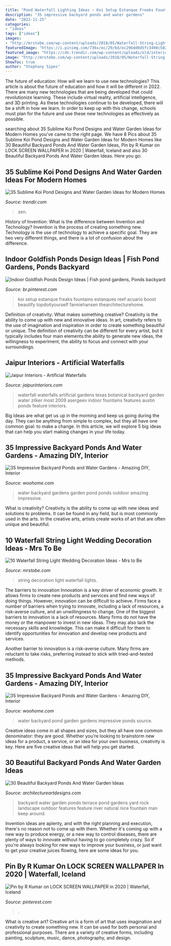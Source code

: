 ```yaml
---
title: "Pond Waterfall Lighting Ideas ~ Koi Setup Estanque Freaks Fountains Estanques Reef Acuario Boost Beautify Topdoityourself Fanniehansen Thearchitecturehome"
description: "35 impressive backyard ponds and water gardens"
date: "2022-11-25"
categories:
- "ideas"
tags: ["ideas"]
images:
- "http://mrstobe.com/wp-content/uploads/2018/05/Waterfall-String-Light-Wedding-Decoration-Ideas_10.jpg"
featuredImage: "https://i.pinimg.com/736x/ec/29/6d/ec296dd0d5fc3498c58289e945930f14.jpg"
featured_image: "https://cdn.trendir.com/wp-content/uploads/old/interiors/2016/02/14/koi-ponds-and-water-gardens-for-modern-homes-18.jpg"
image: "http://mrstobe.com/wp-content/uploads/2018/05/Waterfall-String-Light-Wedding-Decoration-Ideas_10.jpg"
ShowToc: true
author: "Stephany Sipes"
---
```



The future of education: How will we learn to use new technologies?
This article is about the future of education and how it will be different in 2022. There are many new technologies that are being developed that could revolutionize learning. These include virtual reality, artificial intelligence, and 3D printing. As these technologies continue to be developed, there will be a shift in how we learn. In order to keep up with this change, schools must plan for the future and use these new technologies as effectively as possible.

	

		
searching about 35 Sublime Koi Pond Designs and Water Garden Ideas for Modern Homes you've came to the right page. We have 8 Pics about 35 Sublime Koi Pond Designs and Water Garden Ideas for Modern Homes like 30 Beautiful Backyard Ponds And Water Garden Ideas, Pin by R Kumar on LOCK SCREEN WALLPAPER in 2020 | Waterfall, Iceland and also 30 Beautiful Backyard Ponds And Water Garden Ideas. Here you go:
		
    
## 35 Sublime Koi Pond Designs And Water Garden Ideas For Modern Homes

<img loading=lazy src="https://cdn.trendir.com/wp-content/uploads/old/interiors/2016/02/14/koi-ponds-and-water-gardens-for-modern-homes-18.jpg" onerror="this.onerror=null;this.src='https://tse1.mm.bing.net/th?id=OIP.yq1iqG1wJrCJDsDx5GXPLQHaKL&amp;pid=15.1';" alt="35 Sublime Koi Pond Designs and Water Garden Ideas for Modern Homes">

_Source: trendir.com_

>zen. 

	

History of Invention: What is the difference between Invention and Technology?
Invention is the process of creating something new. Technology is the use of technology to achieve a specific goal. They are two very different things, and there is a lot of confusion about the difference.

    
## Indoor Goldfish Ponds Design Ideas | Fish Pond Gardens, Ponds Backyard

<img loading=lazy src="https://i.pinimg.com/736x/ec/29/6d/ec296dd0d5fc3498c58289e945930f14.jpg" onerror="this.onerror=null;this.src='https://tse1.mm.bing.net/th?id=OIP.XY1uQmjXxH5EquQwoTdRdQHaJQ&amp;pid=15.1';" alt="Indoor Goldfish Ponds Design Ideas | Fish pond gardens, Ponds backyard">

_Source: br.pinterest.com_

>koi setup estanque freaks fountains estanques reef acuario boost beautify topdoityourself fanniehansen thearchitecturehome. 

	

Definition of creativity: What makes something creative?
Creativity is the ability to come up with new and innovative ideas. In art, creativity refers to the use of imagination and inspiration in order to create something beautiful or unique. The definition of creativity can be different for every artist, but it typically includes four main elements:the ability to generate new ideas, the willingness to experiment, the ability to focus and connect with your surroundings.

    
## Jaipur Interiors - Artificial Waterfalls

<img loading=lazy src="https://www.jaipurinteriors.com/product-gallery/Artificial-Waterfalls/10.jpg" onerror="this.onerror=null;this.src='https://tse4.mm.bing.net/th?id=OIP.aO2NJZtKKiAJWZb29i0TaAHaLI&amp;pid=15.1';" alt="Jaipur Interiors - Artificial Waterfalls">

_Source: jaipurinteriors.com_

>waterfall waterfalls artificial gardens texas botanical backyard garden water zilker most 2009 asergeev indoor fountains features austin ponds feature interiors. 

	

Big Ideas are what get us up in the morning and keep us going during the day. They can be anything from simple to complex, but they all have one common goal: to make a change. In this article, we will explore 5 big ideas that can help you start making changes in your life today.

    
## 35 Impressive Backyard Ponds And Water Gardens - Amazing DIY, Interior

<img loading=lazy src="https://www.woohome.com/wp-content/uploads/2014/04/backyard-pond-water-garden-24.jpg" onerror="this.onerror=null;this.src='https://tse1.mm.bing.net/th?id=OIP.HRwmMkF2d-1dRJ0D_wYibAHaHa&amp;pid=15.1';" alt="35 Impressive Backyard Ponds and Water Gardens - Amazing DIY, Interior">

_Source: woohome.com_

>water backyard gardens garden pond ponds outdoor amazing impressive. 

	

What is creativity?
Creativity is the ability to come up with new ideas and solutions to problems. It can be found in any field, but is most commonly used in the arts. In the creative arts, artists create works of art that are often unique and beautiful.

    
## 10 Waterfall String Light Wedding Decoration Ideas - Mrs To Be

<img loading=lazy src="http://mrstobe.com/wp-content/uploads/2018/05/Waterfall-String-Light-Wedding-Decoration-Ideas_10.jpg" onerror="this.onerror=null;this.src='https://tse1.mm.bing.net/th?id=OIP.ooobbp4HYKJPZaYQMLsceAHaJ3&amp;pid=15.1';" alt="10 Waterfall String Light Wedding Decoration Ideas - Mrs to Be">

_Source: mrstobe.com_

>string decoration light waterfall lights. 

	

The barriers to innovation
Innovation is a key driver of economic growth. It allows firms to create new products and services and find new ways of doing things. However, innovation can be difficult to achieve. Firms face a number of barriers when trying to innovate, including a lack of resources, a risk-averse culture, and an unwillingness to change.
One of the biggest barriers to innovation is a lack of resources. Many firms do not have the money or the manpower to invest in new ideas. They may also lack the necessary skills and knowledge. This can make it difficult for them to identify opportunities for innovation and develop new products and services.

Another barrier to innovation is a risk-averse culture. Many firms are reluctant to take risks, preferring instead to stick with tried-and-tested methods.

    
## 35 Impressive Backyard Ponds And Water Gardens - Amazing DIY, Interior

<img loading=lazy src="https://www.woohome.com/wp-content/uploads/2014/04/backyard-pond-water-garden-26.jpg" onerror="this.onerror=null;this.src='https://tse1.mm.bing.net/th?id=OIP.buMJPxyggpYOO6RvUoBMHQHaJ4&amp;pid=15.1';" alt="35 Impressive Backyard Ponds and Water Gardens - Amazing DIY, Interior">

_Source: woohome.com_

>water backyard pond garden gardens impressive ponds source. 

	

Creative ideas come in all shapes and sizes, but they all have one common denominator: they are good. Whether you're looking to brainstorm new ideas for a product, a service, or an idea for your own business, creativity is key. Here are five creative ideas that will help you get started.

    
## 30 Beautiful Backyard Ponds And Water Garden Ideas

<img loading=lazy src="http://www.architectureartdesigns.com/wp-content/uploads/2013/04/Backyard-ArchitectureArtDesigns-20.jpg" onerror="this.onerror=null;this.src='https://tse2.mm.bing.net/th?id=OIP.aGiHQbX2bM25ZrIfX0nmgwHaLH&amp;pid=15.1';" alt="30 Beautiful Backyard Ponds And Water Garden Ideas">

_Source: architectureartdesigns.com_

>backyard water garden ponds terrace pond gardens yard rock landscape outdoor features feature river natural nice fountain man keep around. 

	

Invention ideas are aplenty, and with the right planning and execution, there's no reason not to come up with them. Whether it's coming up with a new way to produce energy, or a new way to control diseases, there are plenty of ways to innovate without having to go completely crazy. So if you're always looking for new ways to improve your business, or just want to get your creative juices flowing, here are some ideas for you.

    
## Pin By R Kumar On LOCK SCREEN WALLPAPER In 2020 | Waterfall, Iceland

<img loading=lazy src="https://i.pinimg.com/736x/35/16/f9/3516f90915134d8383fda7c6901821c7.jpg" onerror="this.onerror=null;this.src='https://tse1.mm.bing.net/th?id=OIP.dbn1205wwWu5u-fn83exlQHaO0&amp;pid=15.1';" alt="Pin by R Kumar on LOCK SCREEN WALLPAPER in 2020 | Waterfall, Iceland">

_Source: pinterest.com_

>. 

	

What is creative art?
Creative art is a form of art that uses imagination and creativity to create something new. It can be used for both personal and professional purposes. There are a variety of creative forms, including painting, sculpture, music, dance, photography, and design.

